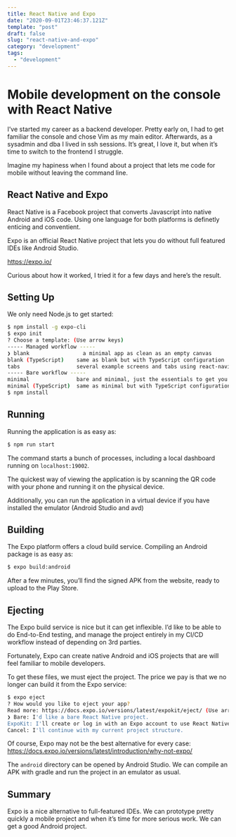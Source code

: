 ```yaml
---
title: React Native and Expo
date: "2020-09-01T23:46:37.121Z"
template: "post"
draft: false
slug: "react-native-and-expo"
category: "development"
tags:
  - "development"
---
```


# Mobile development on the console with React Native

I’ve started my career as a backend developer. Pretty early on, I had to get familiar the console and chose Vim as my main editor. Afterwards, as a sysadmin and dba I lived in ssh sessions. It’s great, I love it, but when it’s time to switch to the frontend I struggle.

Imagine my hapiness when I found about a project that lets me code for mobile without leaving the command line.

## React Native and Expo

React Native is a Facebook project that converts Javascript into native Android and iOS code. Using one language for both platforms is definetly enticing and conventient.

Expo is an official React Native project that lets you do without full featured IDEs like Android Studio.

https://expo.io/

Curious about how it worked, I tried it for a few days and here’s the result.

## Setting Up

We only need Node.js to get started:

```bash
$ npm install -g expo-cli
$ expo init
? Choose a template: (Use arrow keys)
----- Managed workflow -----
❯ blank                 a minimal app as clean as an empty canvas
blank (TypeScript)    same as blank but with TypeScript configuration
tabs                  several example screens and tabs using react-navigation
----- Bare workflow -----
minimal               bare and minimal, just the essentials to get you started
minimal (TypeScript)  same as minimal but with TypeScript configuration
$ npm install
```

<!--
$ npm install --save-dev

$ npm install --save-dev jest
-->

## Running

Running the application is as easy as:

```bash
$ npm run start
```

The command starts a bunch of processes, including a local dashboard running on `localhost:19002`.

The quickest way of viewing the application is by scanning the QR code with your phone and running it on the physical device.

Additionally, you can run the application in a virtual device if you have installed the emulator (Android Studio and avd)

<!-- - Web?
-->

## Building

The Expo platform offers a cloud build service. Compiling an Android package is as easy as:

```bash
$ expo build:android
```

After a few minutes, you’ll find the signed APK from the website, ready to upload to the Play Store.

## Ejecting

The Expo build service is nice but it can get inflexible. I’d like to be able to do End-to-End testing, and manage the project entirely in my CI/CD workflow instead of depending on 3rd parties.

Fortunately, Expo can create native Android and iOS projects that are will feel familiar to mobile developers.

To get these files, we must eject the project. The price we pay is that we no longer can build it from the Expo service:

```bash
$ expo eject
? How would you like to eject your app?
Read more: https://docs.expo.io/versions/latest/expokit/eject/ (Use arrow keys)
❯ Bare: I'd like a bare React Native project.
ExpoKit: I'll create or log in with an Expo account to use React Native and the Expo SDK.
Cancel: I'll continue with my current project structure.
```

Of course, Expo may not be the best alternative for every case: https://docs.expo.io/versions/latest/introduction/why-not-expo/

The `android` directory can be opened by Android Studio. We can compile an APK with gradle and run the project in an emulator as usual.

## Summary

Expo is a nice alternative to full-featured IDEs. We can prototype pretty quickly a mobile project and when it’s time for more serious work. We can get a good Android project.

